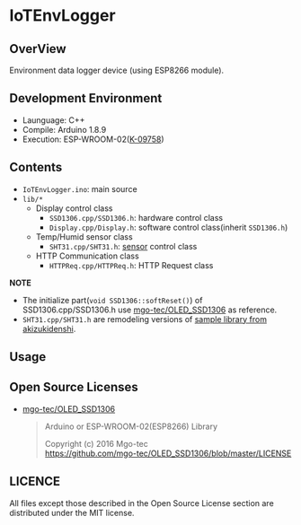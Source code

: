 # IoTEnvLogger

## OverView
Environment data logger device (using ESP8266 module).

## Development Environment
 * Launguage: C++
 * Compile: Arduino 1.8.9
 * Execution: ESP-WROOM-02([K-09758](http://akizukidenshi.com/catalog/g/gK-09758/))

## Contents
 * `IoTEnvLogger.ino`: main source
 * `lib/*`
	 * Display control class
		* `SSD1306.cpp/SSD1306.h`: hardware control class
		* `Display.cpp/Display.h`: software control class(inherit `SSD1306.h`)
	 * Temp/Humid sensor class
		* `SHT31.cpp/SHT31.h`: [sensor](http://akizukidenshi.com/catalog/g/gK-12125/) control class
	 * HTTP Communication class
		* `HTTPReq.cpp/HTTPReq.h`: HTTP Request class

__NOTE__  
 * The initialize part(`void SSD1306::softReset()`) of SSD1306.cpp/SSD1306.h use [mgo-tec/OLED_SSD1306](https://github.com/mgo-tec/OLED_SSD1306) as reference.  
 * `SHT31.cpp/SHT31.h` are remodeling versions of [sample library from akizukidenshi](http://akizukidenshi.com/download/AE_SHT31.zip).
 
## Usage

## Open Source Licenses
* [mgo-tec/OLED_SSD1306](https://github.com/mgo-tec/OLED_SSD1306)
  > Arduino or ESP-WROOM-02(ESP8266) Library  
  >
  > Copyright (c) 2016 Mgo-tec  
  > https://github.com/mgo-tec/OLED_SSD1306/blob/master/LICENSE

## LICENCE
All files except those described in the Open Source License section are distributed under the MIT license.